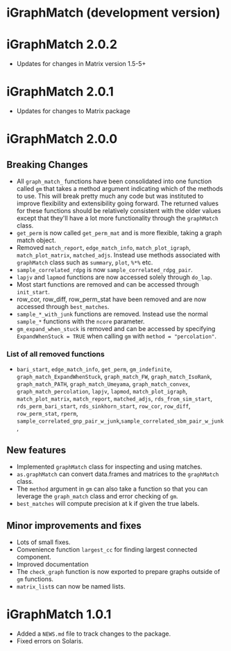 # iGraphMatch (development version)

# iGraphMatch 2.0.2

* Updates for changes in Matrix version 1.5-5+

# iGraphMatch 2.0.1

* Updates for changes to Matrix package

# iGraphMatch 2.0.0

## Breaking Changes

* All `graph_match_` functions have been consolidated into one function called `gm` that takes a method argument indicating which of the methods to use. This will break pretty much any code but was instituted to improve flexibility and extensibility going forward. The returned values for these functions should be relatively consistent with the older values except that they'll have a lot more functionality through the `graphMatch` class.
* `get_perm` is now called `get_perm_mat` and is more flexible, taking a graph match object.
* Removed `match_report`, `edge_match_info`, `match_plot_igraph`, `match_plot_matrix`, `matched_adjs`. Instead use methods associated with `graphMatch` class such as `summary`, `plot`, `%*%` etc.
* `sample_correlated_rdpg` is now `sample_correlated_rdpg_pair`.
* `lapjv` and `lapmod` functions are now accessed solely through `do_lap`.
* Most start functions are removed and can be accessed through `init_start`.
* row_cor, row_diff, row_perm_stat have been removed and are now accessed through `best_matches`.
* `sample_*_with_junk` functions are removed. Instead use the normal `sample_*` functions with the `ncore` parameter.
* `gm_expand_when_stuck` is removed and can be accessed by specifying `ExpandWhenStuck = TRUE` when calling `gm` with `method = "percolation"`.

### List of all removed functions

* `bari_start`, `edge_match_info`, `get_perm`, `gm_indefinite`, `graph_match_ExpandWhenStuck`, `graph_match_FW`, `graph_match_IsoRank`, `graph_match_PATH`, `graph_match_Umeyama`, `graph_match_convex`, `graph_match_percolation`, `lapjv`, `lapmod`, `match_plot_igraph`, `match_plot_matrix`, `match_report`, `matched_adjs`, `rds_from_sim_start`, `rds_perm_bari_start`, `rds_sinkhorn_start`, `row_cor`, `row_diff`, `row_perm_stat`, `rperm`, `sample_correlated_gnp_pair_w_junk`,`sample_correlated_sbm_pair_w_junk`,

## New features

* Implemented `graphMatch` class for inspecting and using matches.
* `as.graphMatch` can convert data.frames and matrices to the `graphMatch` class.
* The `method` argument in `gm` can also take a function so that you can leverage the `graph_match` class and error checking of `gm`.
* `best_matches` will compute precision at k if given the true labels.


## Minor improvements and fixes

* Lots of small fixes.
* Convenience function `largest_cc` for finding largest connected component.
* Improved documentation
* The `check_graph` function is now exported to prepare graphs outside of `gm` functions.
* `matrix_list`s can now be named lists.


# iGraphMatch 1.0.1

* Added a `NEWS.md` file to track changes to the package.
* Fixed errors on Solaris.
